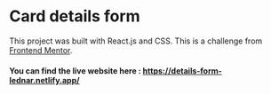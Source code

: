# Card details form

This project was built with React.js and CSS. This is a challenge from [Frontend Mentor](https://www.frontendmentor.io/challenges/interactive-card-details-form-XpS8cKZDWw).

#### You can find the live website here : https://details-form-lednar.netlify.app/
